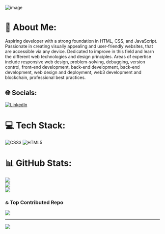 ![image](https://github.com/Tyreece-Leishman/Tyreece-Leishman/assets/116001061/ae7e8fb6-5f64-4e92-b961-4e0cbcabe340)

# 💫 About Me:
Aspiring  developer with a strong foundation in HTML, CSS, and JavaScript. Passionate in creating visually appealing and user-friendly websites, that are accessible via any device. Dedicated to improve in this field and learn the different web technologies and design principles.  Areas of expertise include responsive web design, problem-solving, debugging, version control, front-end development, back-end development, back-end development, web design and deployment, web3 development and blockchain, professional best practices.


## 🌐 Socials:
[![LinkedIn](https://img.shields.io/badge/LinkedIn-%230077B5.svg?logo=linkedin&logoColor=white)](https://linkedin.com/in/tyreece-leishman) 

# 💻 Tech Stack:
![CSS3](https://img.shields.io/badge/css3-%231572B6.svg?style=for-the-badge&logo=css3&logoColor=white) ![HTML5](https://img.shields.io/badge/html5-%23E34F26.svg?style=for-the-badge&logo=html5&logoColor=white)
# 📊 GitHub Stats:
![](https://github-readme-stats.vercel.app/api?username=tyreece-leishman&theme=dark&hide_border=false&include_all_commits=true&count_private=true)<br/>
![](https://github-readme-streak-stats.herokuapp.com/?user=tyreece-leishman&theme=dark&hide_border=false)<br/>
![](https://github-readme-stats.vercel.app/api/top-langs/?username=tyreece-leishman&theme=dark&hide_border=false&include_all_commits=true&count_private=true&layout=compact)

### 🔝 Top Contributed Repo
![](https://github-contributor-stats.vercel.app/api?username=tyreece-leishman&limit=5&theme=dark&combine_all_yearly_contributions=true)


---
[![](https://visitcount.itsvg.in/api?id=tyreece-leishman&icon=0&color=0)](https://visitcount.itsvg.in)

<!-- Proudly created with GPRM ( https://gprm.itsvg.in ) -->
